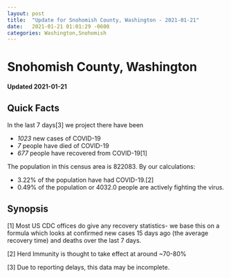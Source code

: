 ```yaml
---
layout: post
title:  "Update for Snohomish County, Washington - 2021-01-21"
date:   2021-01-21 01:01:29 -0600
categories: Washington,Snohomish
---
```


# Snohomish County, Washington
#### Updated 2021-01-21

## Quick Facts

In the last 7 days[3] we project there have been
- *1023* new cases of COVID-19
- *7* people have died of COVID-19
- *677* people have recovered from COVID-19[1]

The population in this census area is 822083. By our calculations:
- 3.22% of the population have had COVID-19.[2]
- 0.49% of the population or 4032.0 people are actively fighting the virus.

## Synopsis




[1] Most US CDC offices do give any recovery statistics- we base this on a formula which looks at confirmed new cases
15 days ago (the average recovery time) and deaths over the last 7 days.

[2] Herd Immunity is thought to take effect at around ~70-80%

[3] Due to reporting delays, this data may be incomplete.
 
    